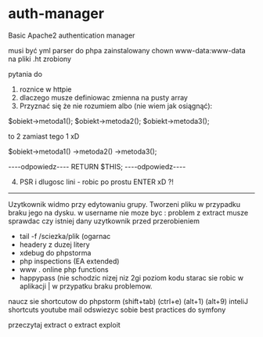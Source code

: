 # auth-manager
Basic Apache2 authentication manager

musi być yml parser do phpa zainstalowany
chown www-data:www-data na pliki .ht zrobiony

pytania do 

1. roznice w httpie
2. dlaczego musze definiowac zmienna na pusty array
3. Przyznać się że nie rozumiem albo (nie wiem jak osiągnąć):

  $obiekt->metoda1();
  $obiekt->metoda2();
  $obiekt->metoda3();
  
  to 2 zamiast tego 1 xD
  
  $obiekt->metoda1()
         ->metoda2()
         ->metoda3();
         
   ----odpowiedz---- RETURN $THIS; ----odpowiedz----
         
4. PSR i dlugosc lini - robic po prostu ENTER xD ?!

------------------------------------------

Uzytkownik widmo przy edytowaniu grupy.
Tworzeni pliku w przypadku braku jego na dysku.
w username nie moze byc :
problem z extract musze sprawdac czy istniej dany uzytkownik przed przerobieniem

- tail -f /sciezka/plik (ogarnac 
- headery z duzej litery
- xdebug do phpstorma 
- php inspections (EA extended)
- www . online php functions
- happypass (nie schodzic nizej niz 2gi poziom kodu starac sie robic w aplikacji | w przypatku braku problemow.

naucz sie shortcutow do phpstorm (shift+tab) (ctrl+e) (alt+1) (alt+9) inteliJ shortcuts youtube mail
odswiezyc sobie best practices do symfony

przeczytaj extract o extract exploit

